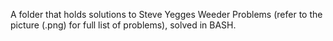 A folder that holds solutions to Steve Yegges Weeder Problems (refer to the picture (.png) for full list of problems), solved in BASH.